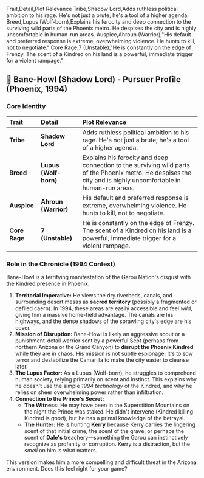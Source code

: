 Trait,Detail,Plot Relevance
Tribe,Shadow Lord,Adds ruthless political ambition to his rage. He's not just a brute; he's a tool of a higher agenda.
Breed,Lupus (Wolf-born),Explains his ferocity and deep connection to the surviving wild parts of the Phoenix metro. He despises the city and is highly uncomfortable in human-run areas.
Auspice,Ahroun (Warrior),"His default and preferred response is extreme, overwhelming violence. He hunts to kill, not to negotiate."
Core Rage,7 (Unstable),"He is constantly on the edge of Frenzy. The scent of a Kindred on his land is a powerful, immediate trigger for a violent rampage."




## 🐺 Bane-Howl (Shadow Lord) - Pursuer Profile (Phoenix, 1994)

### Core Identity

| Trait | Detail | Plot Relevance |
| :--- | :--- | :--- |
| **Tribe** | **Shadow Lord** | Adds ruthless political ambition to his rage. He's not just a brute; he's a tool of a higher agenda. |
| **Breed** | **Lupus (Wolf-born)** | Explains his ferocity and deep connection to the surviving wild parts of the Phoenix metro. He despises the city and is highly uncomfortable in human-run areas. |
| **Auspice** | **Ahroun (Warrior)** | His default and preferred response is extreme, overwhelming violence. He hunts to kill, not to negotiate. |
| **Core Rage** | **7 (Unstable)** | He is constantly on the edge of Frenzy. The scent of a Kindred on his land is a powerful, immediate trigger for a violent rampage. |

### Role in the Chronicle (1994 Context)

Bane-Howl is a terrifying manifestation of the Garou Nation's disgust with the Kindred presence in Phoenix.

1.  **Territorial Imperative:** He views the dry riverbeds, canals, and surrounding desert mesas as **sacred territory** (possibly a fragmented or defiled caern). In 1994, these areas are easily accessible and feel *wild*, giving him a massive home-field advantage. The canals are his highways, and the dense shadows of the sprawling city's edge are his cover.
2.  **Mission of Disruption:** Bane-Howl is likely an aggressive scout or a punishment-detail warrior sent by a powerful Sept (perhaps from northern Arizona or the Grand Canyon) to **disrupt the Phoenix Kindred** while they are in chaos. His mission is not subtle espionage; it's to sow terror and destabilize the Camarilla to make the city easier to cleanse later.
3.  **The Lupus Factor:** As a Lupus (Wolf-born), he struggles to comprehend human society, relying primarily on scent and instinct. This explains why he doesn't use the simple *1994 technology* of the Kindred, and why he relies on sheer overwhelming power rather than infiltration.
4.  **Connection to the Prince's Secret:**
    * **The Witness:** He may have been in the Superstition Mountains on the night the Prince was staked. He didn't intervene (Kindred killing Kindred is *good*), but he has a primal knowledge of the betrayal.
    * **The Hunter:** He is hunting **Kerry** because Kerry carries the lingering scent of that initial crime, the scent of the grave, or perhaps the scent of **Dale's** treachery—something the Garou can instinctively recognize as profanity or corruption. Kerry is a distraction, but the *smell* on him is what matters.

This version makes him a more compelling and difficult threat in the Arizona environment. Does this feel right for your game?
